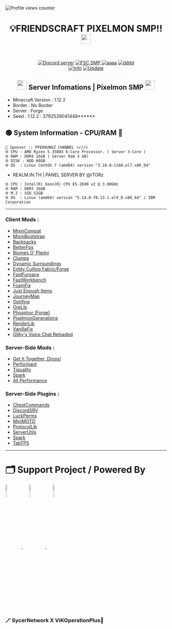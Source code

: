 ![Profile views counter](https://komarev.com/ghpvc/?username=pppekkungz&plastic&color=00E8FF)

<h1 align="center">💡FRIENDSCRAFT PIXELMON SMP!!<img src="https://media.giphy.com/media/hvRJCLFzcasrR4ia7z/giphy.gif" width="30"></h1>
<br>
<p align="center">
    <a href="https://discord.gg/9HFENuTPnm"><img src="https://img.shields.io/static/v1?style=for-the-badge&message=Discord&color=5865F2&logo=Discord&logoColor=FFFFFF&label=" alt="Discord server"/></a>
    <a href="https://www.youtube.com/hashtag/FriendsCraftPixelmonSMP"><img src="https://img.shields.io/static/v1?style=for-the-badge&message=YouTube&color=FF0000&logo=YouTube&logoColor=FFFFFF&label=" alt="FSC SMP" />
    <a href="https://www.youtube.com/watch?v=UsnUbgpanw0"><img src="https://img.shields.io/static/v1?style=for-the-badge&message=Minecraft&color=62B47A&logo=Minecraft&logoColor=FFFFFF&label=" alt="aaaa" /></a>
    <a href="https://www.debian.org/"><img src="https://img.shields.io/static/v1?style=for-the-badge&message=Debian&color=A81D33&logo=Debian&logoColor=FFFFFF&label=" alt="dddd"></a>
        <br>
<a href="https://www.youtube.com/hashtag/FriendsCraftPixelmonSMP"><img src="https://img.shields.io/appveyor/build/gruntjs/grunt?label=INFO%20SERVER&style=for-the-badge" alt="Info"/></a>
<a href="https://www.youtube.com/hashtag/FriendsCraftPixelmonSMP"><img src="https://img.shields.io/nodeping/uptime/jkiwn052-ntpp-4lbb-8d45-ihew6d9ucoei?label=LAST%20UPDATE&style=for-the-badge" alt="Update"/></a> 
        
  </p>
</div>
<h2 align="center">
<img src="https://cdn.discordapp.com/emojis/551174760227274752.webp?size=44&quality=lossless" width="30">
Server Infomations | Pixelmon SMP
<img src="https://cdn.discordapp.com/emojis/955400481868488734.gif?size=44&quality=lossless" width="30"></h2>


* Minecraft Version : 1.12.2
* Border : No Border
* Server : Forge
* Seed : 1.12.2 : 3792539041448******

## 🟢 System Information - CPU/RAM 🏡
```
🧪 Sponser :: PPEKKUNGZ CHANNEL >///<
🌐 CPU : AMD Ryzen 5 3500X 6-Core Processor. ( Server 3-Core )
🌐 RAM : DDR4 16GB ( Server Ram 3 GB)
🌐 DISK : HDD 60GB
🌐 OS  : Linux CentOS 7 (amd64) version "3.10.0-1160.el7.x86_64"
```
- REALM.IN.TH | PANEL SERVER BY @iTORz
```
🌐 CPU : Intel(R) Xeon(R) CPU E5-2690 v2 @ 3.00GHz
🌐 RAM : DDR3 16GB
🌐 M.2 : SSD 52GB
🌐 OS  : Linux (amd64) version "5.14.0-70.13.1.el9_0.x86_64" / IBM Corporation
```
------------------------------------------------------------------

### Client Mods :
- [MixinCompat](https://www.curseforge.com/minecraft/mc-mods/mixin-0-7-0-8-compatibility)
- [MixinBootstrap](https://www.curseforge.com/minecraft/mc-mods/mixinbootstrap)
- [Backpacks](https://www.curseforge.com/minecraft/mc-mods/forge-backpacks)
- [BetterFps](https://www.curseforge.com/minecraft/mc-mods/betterfps)
- [Biomes O' Plenty](https://www.curseforge.com/minecraft/mc-mods/biomes-o-plenty)
- [Clumps](https://www.curseforge.com/minecraft/mc-mods/clumps)
- [Dynamic Surroundings](https://www.curseforge.com/minecraft/mc-mods/dynamic-surroundings)
- [Entity Culling Fabric/Forge](https://www.curseforge.com/minecraft/mc-mods/entityculling)
- [FastFurnace](https://www.curseforge.com/minecraft/mc-mods/fastfurnace)
- [FastWorkbench](https://www.curseforge.com/minecraft/mc-mods/fastworkbench)
- [FoamFix](https://www.curseforge.com/minecraft/mc-mods/foamfix-optimization-mod)
- [Just Enough Items](https://www.9minecraft.net/just-enough-items-mod/)
- [JourneyMap](https://www.curseforge.com/minecraft/mc-mods/journeymap)
- [Optifine](https://optifine.net/adloadx?f=OptiFine_1.12.2_HD_U_G5.jar&x=eb46)
- [OreLib](https://www.curseforge.com/minecraft/mc-mods/orelib)
- [Phosphor (Forge)](https://www.curseforge.com/minecraft/mc-mods/phosphor-forge)
- [PixelmonGenerations](https://pixelmongenerations.com/)
- [RenderLib](https://www.curseforge.com/minecraft/mc-mods/renderlib)
- [VanillaFix](https://www.curseforge.com/minecraft/mc-mods/vanillafix)
- [Gliby's Voice Chat Reloaded](https://www.curseforge.com/minecraft/mc-mods/glibys-voice-chat-reloaded)

### Server-Side Mods :
- [Get It Together, Drops!](https://www.curseforge.com/minecraft/mc-mods/get-it-together-drops)
- [Performant](https://www.curseforge.com/minecraft/mc-mods/performant)
- [Tiquality](https://www.curseforge.com/minecraft/mc-mods/tiquality)
- [Spark](https://www.curseforge.com/minecraft/mc-mods/spark)
- [All Performance](https://gist.github.com/NordicGamerFE/f180324b649f0f62a1deb6ff571e2859)

### Server-Side Plugins :
- [ChestCommands](https://dev.bukkit.org/projects/chest-commands)
- [DiscordSRV](https://www.spigotmc.org/resources/discordsrv.18494/)
- [LuckPerms](https://www.spigotmc.org/resources/luckperms.28140/)
- [MiniMOTD](https://www.spigotmc.org/resources/minimotd-server-list-motd-plugin-with-rgb-gradients.81254/)
- [ProtocolLib](https://www.spigotmc.org/resources/protocollib.1997/)
- [ServerUtils](https://www.spigotmc.org/resources/serverutils-spigot-bungee-velocity-manage-plugins-in-game.79599/)
- [Spark](https://www.spigotmc.org/resources/spark.57242/)
- [TabTPS](https://www.spigotmc.org/resources/tabtps-1-8-8-1-19-show-tps-mspt-and-more-in-the-tab-menu.82528/)

------------------------------------------------------------------

# 🗂️ Support Project / Powered By


<div align="left">
<a target="_blank" href="https://github.com/PPekKunGz">
  <img src="https://avatars.githubusercontent.com/u/54957742?v=4" align="center" width="10%" />
</a>
    <a>&nbsp;&nbsp;&nbsp;&nbsp;</a>
<a target="_blank" href="https://github.com/LoQqvEe">
  <img src="https://avatars.githubusercontent.com/u/39002153?v=4" align="center" width="10%" />
    <a>&nbsp;&nbsp;&nbsp;&nbsp;</a>
<a target="_blank" href="https://github.com/SycerNetwork-Inc">
  <img src="https://cdn.discordapp.com/attachments/889652344202088458/963822631679848479/SycerNetwork.png" align="center" width="10%" />
</a>
</a>
</div> 


### 🪄 SycerNetwork X ViKOperationPlus🧪
